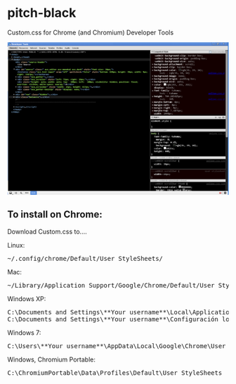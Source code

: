 pitch-black
===========

Custom.css for Chrome (and Chromium) Developer Tools

![screenshot](screenshot.PNG)

To install on Chrome:
---------------------

Download Custom.css to....


Linux:  
<pre>
~/.config/chrome/Default/User StyleSheets/
</pre>

Mac:   
<pre>
~/Library/Application Support/Google/Chrome/Default/User StyleSheets/
</pre>


Windows XP:   
<pre>
C:\Documents and Settings\**Your username**\Local\Application Data\Google\Chrome\User Data\Default\User StyleSheets
C:\Documents and Settings\**Your username**\Configuración local\Datos de programa\Google\Chrome\User Data\Default\User StyleSheets
</pre>

Windows 7:   
<pre>
C:\Users\**Your username**\AppData\Local\Google\Chrome\User Data\Default\User StyleSheets\
</pre>

Windows, Chromium Portable:  
<pre>
C:\ChromiumPortable\Data\Profiles\Default\User StyleSheets
</pre>

